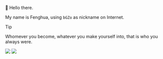 👋 Hello there.

My name is Fenghua, using `bGZo` as nickname on Internet.

> [!TIP]
> Whomever you become, whatever you make yourself into, that is who you always were.

[![](https://komarev.com/ghpvc/?username=bGZoCg&color=78C2C4&style=for-the-badge)](https://github.com/antonkomarev/github-profile-views-counter) [![](https://img.shields.io/badge/telegram-%40imbGZo-pink.svg?&color=78C2C4&logo=telegram&style=for-the-badge)](https://t.me/s/imbGZo)

